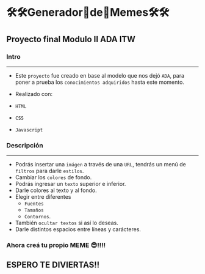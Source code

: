 # 🛠🛠Generador🤪de🤪Memes🛠🛠

## Proyecto final Modulo II ADA ITW

### Intro
---
- Este `proyecto` fue creado en base al modelo que nos dejó `ADA`, para poner a prueba los `conocimientos adquiridos` hasta este momento.

- Realizado con: 
- `HTML` 
- `CSS`
- `Javascript`

### Descripción
---
- Podrás insertar una `imágen` a través de una `URL`, tendrás un menú de `filtros` para darle `estilos`.
- Cambiar los `colores` de fondo.
- Podrás ingresar un `texto` superior e inferior.
- Darle colores al texto y al fondo.
- Elegir entre diferentes 
    - `Fuentes`
    - `Tamaños`
    - `Contornos`.
- También `ocultar textos` si así lo deseas.
- Darle distintos espacios entre líneas y carácteres.

### Ahora creá tu propio MEME 😎!!!! 

## ESPERO TE DIVIERTAS!!  
